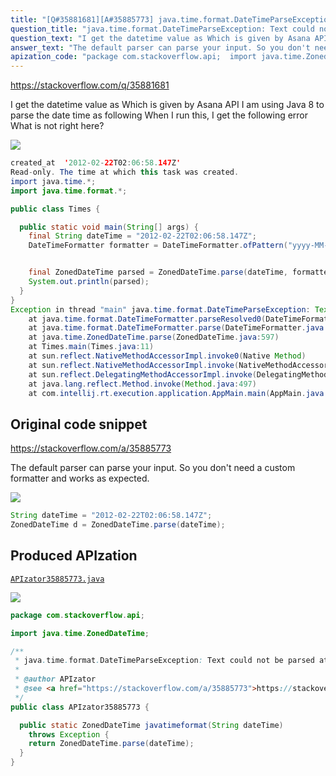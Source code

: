 ```yaml
---
title: "[Q#35881681][A#35885773] java.time.format.DateTimeParseException: Text could not be parsed at index 21"
question_title: "java.time.format.DateTimeParseException: Text could not be parsed at index 21"
question_text: "I get the datetime value as Which is given by Asana API I am using Java 8 to parse the date time as following When I run this, I get the following error What is not right here?"
answer_text: "The default parser can parse your input. So you don't need a custom formatter and works as expected."
apization_code: "package com.stackoverflow.api;  import java.time.ZonedDateTime;  /**  * java.time.format.DateTimeParseException: Text could not be parsed at index 21  *  * @author APIzator  * @see <a href=\"https://stackoverflow.com/a/35885773\">https://stackoverflow.com/a/35885773</a>  */ public class APIzator35885773 {    public static ZonedDateTime javatimeformat(String dateTime)     throws Exception {     return ZonedDateTime.parse(dateTime);   } }"
---
```


https://stackoverflow.com/q/35881681

I get the datetime value as
Which is given by Asana API
I am using Java 8 to parse the date time as following
When I run this, I get the following error
What is not right here?


<div class="code-logo"><img src="/stackoverflow.png" /></div>

```java
created_at  '2012-02-22T02:06:58.147Z'
Read-only. The time at which this task was created.
import java.time.*;
import java.time.format.*;

public class Times {

  public static void main(String[] args) {
    final String dateTime = "2012-02-22T02:06:58.147Z";
    DateTimeFormatter formatter = DateTimeFormatter.ofPattern("yyyy-MM-dd'T'hh:mm:ss.SX");


    final ZonedDateTime parsed = ZonedDateTime.parse(dateTime, formatter);
    System.out.println(parsed);
  }
}
Exception in thread "main" java.time.format.DateTimeParseException: Text '2012-02-22T02:06:58.147Z' could not be parsed at index 21
    at java.time.format.DateTimeFormatter.parseResolved0(DateTimeFormatter.java:1947)
    at java.time.format.DateTimeFormatter.parse(DateTimeFormatter.java:1849)
    at java.time.ZonedDateTime.parse(ZonedDateTime.java:597)
    at Times.main(Times.java:11)
    at sun.reflect.NativeMethodAccessorImpl.invoke0(Native Method)
    at sun.reflect.NativeMethodAccessorImpl.invoke(NativeMethodAccessorImpl.java:62)
    at sun.reflect.DelegatingMethodAccessorImpl.invoke(DelegatingMethodAccessorImpl.java:43)
    at java.lang.reflect.Method.invoke(Method.java:497)
    at com.intellij.rt.execution.application.AppMain.main(AppMain.java:140)
```


## Original code snippet

https://stackoverflow.com/a/35885773

The default parser can parse your input. So you don&#x27;t need a custom formatter and
works as expected.

<div class="code-logo"><img src="/stackoverflow.png" /></div>

```java
String dateTime = "2012-02-22T02:06:58.147Z";
ZonedDateTime d = ZonedDateTime.parse(dateTime);
```

## Produced APIzation

[`APIzator35885773.java`](https://github.com/blind-papers/apization-temp-data/raw/main/search/APIzator35885773.java)

<div class="code-logo"><img src="/apizator.png" /></div>

```java
package com.stackoverflow.api;

import java.time.ZonedDateTime;

/**
 * java.time.format.DateTimeParseException: Text could not be parsed at index 21
 *
 * @author APIzator
 * @see <a href="https://stackoverflow.com/a/35885773">https://stackoverflow.com/a/35885773</a>
 */
public class APIzator35885773 {

  public static ZonedDateTime javatimeformat(String dateTime)
    throws Exception {
    return ZonedDateTime.parse(dateTime);
  }
}

```